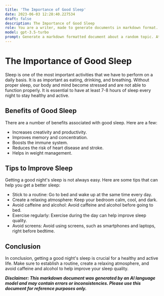 ```yaml
---
title: 'The Importance of Good Sleep'
date: 2023-06-03 12:28:40.227534
draft: false
description: The Importance of Good Sleep
role: You are a writer, made to generate documents in markdown format. It is very important that all of the documents you generate are in valid markdown format.
model: gpt-3.5-turbo
prompt: Generate a markdown formatted document about a random topic. At the bottom, include a disclaimer explaining that the document was generated by you. The first line of the document should be the title. Make sure that the entire document is in proper markdown format, using a mix of various tags to make the document visually appealing.
---
```


# The Importance of Good Sleep

Sleep is one of the most important activities that we have to perform on a daily basis. It is as important as eating, drinking, and breathing. Without proper sleep, our body and mind become stressed and are not able to function properly. It is essential to have at least 7-8 hours of sleep every night to stay healthy and active.

## Benefits of Good Sleep

There are a number of benefits associated with good sleep. Here are a few:

- Increases creativity and productivity.
- Improves memory and concentration.
- Boosts the immune system.
- Reduces the risk of heart disease and stroke.
- Helps in weight management.

## Tips to Improve Sleep

Getting a good night's sleep is not always easy. Here are some tips that can help you get a better sleep:

- Stick to a routine: Go to bed and wake up at the same time every day.
- Create a relaxing atmosphere: Keep your bedroom calm, cool, and dark.
- Avoid caffeine and alcohol: Avoid caffeine and alcohol before going to bed.
- Exercise regularly: Exercise during the day can help improve sleep quality.
- Avoid screens: Avoid using screens, such as smartphones and laptops, right before bedtime.

## Conclusion

In conclusion, getting a good night's sleep is crucial for a healthy and active life. Make sure to establish a routine, create a relaxing atmosphere, and avoid caffeine and alcohol to help improve your sleep quality.

***Disclaimer: This markdown document was generated by an AI language model and may contain errors or inconsistencies. Please use this document for reference purposes only.***